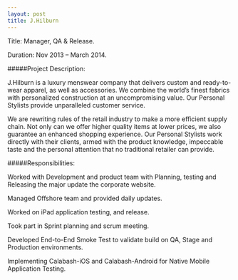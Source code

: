 ```yaml
---
layout: post
title: J.Hilburn
---
```


Title: Manager, QA & Release.

Duration: Nov 2013 – March 2014.

#####Project Description:

J.Hilburn is a luxury menswear company that delivers custom and ready-to-wear apparel, as well as accessories. We combine the world’s finest fabrics with personalized construction at an uncompromising value. Our Personal Stylists provide unparalleled customer service.

We are rewriting rules of the retail industry to make a more efficient supply chain. Not only can we offer higher quality items at lower prices, we also guarantee an enhanced shopping experience. Our Personal Stylists work directly with their clients, armed with the product knowledge, impeccable taste and the personal attention that no traditional retailer can provide.

#####Responsibilities:

Worked with Development and product team with Planning, testing and Releasing the major update the corporate website.

Managed Offshore team and provided daily updates.

Worked on iPad application testing, and release.

Took part in Sprint planning and scrum meeting. 

Developed End-to-End Smoke Test to validate build on QA, Stage and Production environments.

Implementing Calabash-iOS and Calabash-Android for Native Mobile Application Testing.